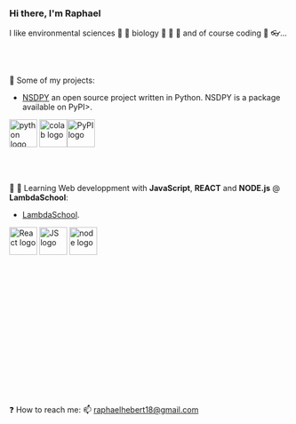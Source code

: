 ### Hi there, I'm Raphael


I like environmental sciences :seedling: :ocean: biology :microscope: :microbe: :dna: and of course coding :floppy_disk: :eyeglasses:...

<br/><br/>

:open_file_folder: Some of my projects:
  
  
   - [NSDPY](https://github.com/RaphaelHebert/nsdpy) an open source project written in Python. NSDPY is a package available on PyPI>. 
   
  <img src="https://upload.wikimedia.org/wikipedia/commons/c/c3/Python-logo-notext.svg" alt="python logo" width="50"/> <img src="https://upload.wikimedia.org/wikipedia/commons/d/d0/Google_Colaboratory_SVG_Logo.svg" alt="colab logo" width="50"/><img src="https://upload.wikimedia.org/wikipedia/commons/6/64/PyPI_logo.svg" alt="PyPI logo" width="50"/>


   <br/><br/>
    
   

:school: :notebook: Learning Web developpment with __JavaScript__, __REACT__ and __NODE.js__ @ __LambdaSchool__:


   - [LambdaSchool](https://github.com/RaphaelHebert/LambdaSchool). 
   
   <img src="https://upload.wikimedia.org/wikipedia/commons/a/a7/React-icon.svg" alt="React logo" width="50"/> <img src="https://upload.wikimedia.org/wikipedia/commons/6/6a/JavaScript-logo.png" alt="JS logo" width="50"/> <img src="https://upload.wikimedia.org/wikipedia/commons/d/d9/Node.js_logo.svg" alt="node logo" width="50"/>
  
<br/><br/><br/><br/><br/><br/><br/><br/><br/><br/><br/><br/><br/><br/>
  
  
  
  
  
  
  
  
:question: How to reach me: 📫 raphaelhebert18@gmail.com

